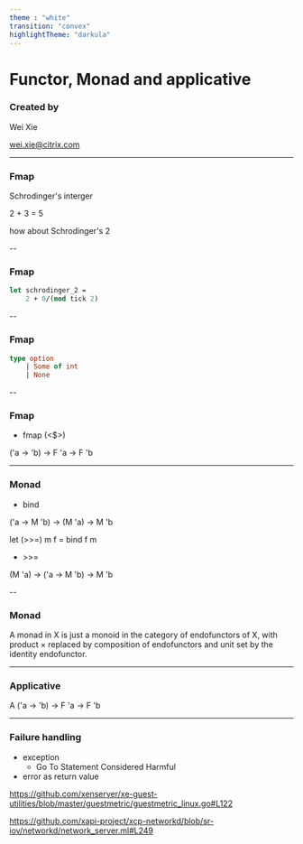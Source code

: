 ```yaml
---
theme : "white"
transition: "convex"
highlightTheme: "darkula"
---
```


# Functor, Monad and applicative

### Created by

Wei Xie

wei.xie@citrix.com

---

### Fmap

Schrodinger's interger

2 + 3 = 5

how about Schrodinger's 2

--

### Fmap

```ocaml
let schrodinger_2 =
    2 + 0/(mod tick 2)
```

--

### Fmap

```ocaml
type option
    | Some of int
    | None
```

--

### Fmap

* fmap (<$>)

('a -> 'b) -> F 'a -> F 'b

---

### Monad

* bind 

('a -> M 'b) -> (M 'a) -> M 'b

let (>>=) m f = bind f m

* \>\>=

(M 'a) -> ('a -> M 'b) -> M 'b

--

### Monad

A monad in X is just a monoid in the category of endofunctors of X, with product × replaced by composition of endofunctors and unit set by the identity endofunctor.

---

### Applicative

A ('a -> 'b) -> F 'a -> F 'b

---

### Failure handling

* exception
    * Go To Statement Considered Harmful
* error as return value

https://github.com/xenserver/xe-guest-utilities/blob/master/guestmetric/guestmetric_linux.go#L122

https://github.com/xapi-project/xcp-networkd/blob/sr-iov/networkd/network_server.ml#L249



